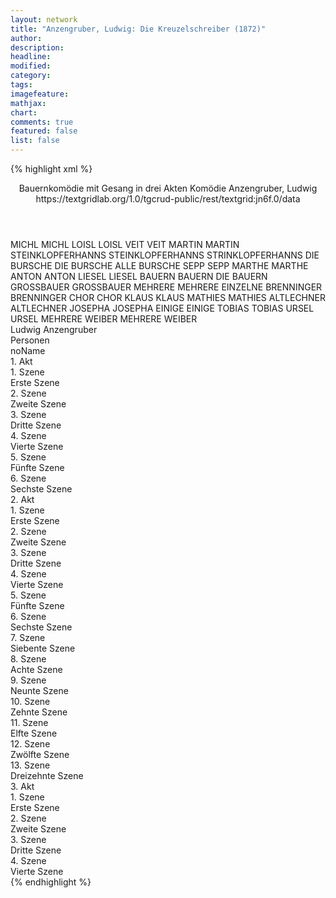 ```yaml
---
layout: network
title: "Anzengruber, Ludwig: Die Kreuzelschreiber (1872)"
author:
description:
headline:
modified:
category:
tags:
imagefeature:
mathjax:
chart:
comments: true
featured: false
list: false
---
```

{% highlight xml %}
<?xml-model href="https://raw.githubusercontent.com/DLiNa/project/master/rules/lina.rnc"?><?xml-model href="https://raw.githubusercontent.com/DLiNa/project/master/rules/lina.sch"?>
<play xmlns="http://lina.digital">
  <header>
    <title>Die Kreuzelschreiber</title>
    <subtitle>Bauernkomödie mit Gesang in drei Akten</subtitle>
    <genretitle>Komödie</genretitle>
    <author>Anzengruber, Ludwig</author>
    <date type="print" when="1872"/>
    <date type="premiere" when="1872"/>
    <date type="written"/>
    <source>https://textgridlab.org/1.0/tgcrud-public/rest/textgrid:jn6f.0/data</source>
  </header>
  <personae>
    <character>
      <name>MICHL</name>
      <alias xml:id="michl">
        <name>MICHL</name>
      </alias>
    </character>
    <character>
      <name>LOISL</name>
      <alias xml:id="loisl">
        <name>LOISL</name>
      </alias>
    </character>
    <character>
      <name>VEIT</name>
      <alias xml:id="veit">
        <name>VEIT</name>
      </alias>
    </character>
    <character>
      <name>MARTIN</name>
      <alias xml:id="martin">
        <name>MARTIN</name>
      </alias>
    </character>
    <character>
      <name>STEINKLOPFERHANNS</name>
      <alias xml:id="steinklopferhanns">
        <name>STEINKLOPFERHANNS</name>
      </alias>
      <alias xml:id="strinklopferhanns">
        <name>STRINKLOPFERHANNS</name>
      </alias>
    </character>
    <character>
      <name>DIE BURSCHE</name>
      <alias xml:id="die_bursche">
        <name>DIE BURSCHE</name>
      </alias>
      <alias xml:id="alle_bursche">
        <name>ALLE BURSCHE</name>
      </alias>
    </character>
    <character>
      <name>SEPP</name>
      <alias xml:id="sepp">
        <name>SEPP</name>
      </alias>
    </character>
    <character>
      <name>MARTHE</name>
      <alias xml:id="marthe">
        <name>MARTHE</name>
      </alias>
    </character>
    <character>
      <name>ANTON</name>
      <alias xml:id="anton">
        <name>ANTON</name>
      </alias>
    </character>
    <character>
      <name>LIESEL</name>
      <alias xml:id="liesel">
        <name>LIESEL</name>
      </alias>
    </character>
    <character>
      <name>BAUERN</name>
      <alias xml:id="bauern">
        <name>BAUERN</name>
      </alias>
      <alias xml:id="die_bauern">
        <name>DIE BAUERN</name>
      </alias>
    </character>
    <character>
      <name>GROSSBAUER</name>
      <alias xml:id="grossbauer">
        <name>GROSSBAUER</name>
      </alias>
    </character>
    <character>
      <name>MEHRERE</name>
      <alias xml:id="mehrere">
        <name>MEHRERE</name>
      </alias>
      <alias xml:id="einzelne">
        <name>EINZELNE</name>
      </alias>
    </character>
    <character>
      <name>BRENNINGER</name>
      <alias xml:id="brenninger">
        <name>BRENNINGER</name>
      </alias>
    </character>
    <character>
      <name>CHOR</name>
      <alias xml:id="chor">
        <name>CHOR</name>
      </alias>
    </character>
    <character>
      <name>KLAUS</name>
      <alias xml:id="klaus">
        <name>KLAUS</name>
      </alias>
    </character>
    <character>
      <name>MATHIES</name>
      <alias xml:id="mathies">
        <name>MATHIES</name>
      </alias>
    </character>
    <character>
      <name>ALTLECHNER</name>
      <alias xml:id="altlechner">
        <name>ALTLECHNER</name>
      </alias>
    </character>
    <character>
      <name>JOSEPHA</name>
      <alias xml:id="josepha">
        <name>JOSEPHA</name>
      </alias>
    </character>
    <character>
      <name>EINIGE</name>
      <alias xml:id="einige">
        <name>EINIGE</name>
      </alias>
    </character>
    <character>
      <name>TOBIAS</name>
      <alias xml:id="tobias">
        <name>TOBIAS</name>
      </alias>
    </character>
    <character>
      <name>URSEL</name>
      <alias xml:id="ursel">
        <name>URSEL</name>
      </alias>
    </character>
    <character>
      <name>MEHRERE WEIBER</name>
      <alias xml:id="mehrere_weiber">
        <name>MEHRERE WEIBER</name>
      </alias>
    </character>
  </personae>
  <text>
    <div>
      <head>Ludwig Anzengruber</head>
    </div>
    <div>
      <head>Personen</head>
      <div>
        <head>noName</head>
      </div>
    </div>
    <div>
      <head>1. Akt</head>
      <div>
        <head>1. Szene</head>
        <div>
          <head>Erste Szene</head>
          <sp who="#michl">
            <amount n="6" unit="speech_acts"/>
            <amount n="77" unit="words"/>
            <amount n="10" unit="lines"/>
            <amount n="413" unit="chars"/>
          </sp>
          <sp who="#loisl">
            <amount n="4" unit="speech_acts"/>
            <amount n="79" unit="words"/>
            <amount n="12" unit="lines"/>
            <amount n="373" unit="chars"/>
          </sp>
          <sp who="#veit">
            <amount n="7" unit="speech_acts"/>
            <amount n="201" unit="words"/>
            <amount n="3" unit="lines"/>
            <amount n="1029" unit="chars"/>
          </sp>
          <sp who="#martin">
            <amount n="4" unit="speech_acts"/>
            <amount n="49" unit="words"/>
            <amount n="8" unit="lines"/>
            <amount n="235" unit="chars"/>
          </sp>
          <sp who="#die_bursche #michl #loisl #martin #sepp #veit">
            <amount n="4" unit="speech_acts"/>
            <amount n="33" unit="words"/>
            <amount n="6" unit="lines"/>
            <amount n="152" unit="chars"/>
          </sp>
          <sp who="#steinklopferhanns">
            <amount n="16" unit="speech_acts"/>
            <amount n="416" unit="words"/>
            <amount n="12" unit="lines"/>
            <amount n="2215" unit="chars"/>
          </sp>
          <sp who="#die_bursche #michl #loisl #martin #sepp #veit">
            <amount n="1" unit="speech_acts"/>
            <amount n="1" unit="words"/>
            <amount n="1" unit="lines"/>
            <amount n="3" unit="chars"/>
          </sp>
          <sp who="#sepp">
            <amount n="2" unit="speech_acts"/>
            <amount n="20" unit="words"/>
            <amount n="2" unit="lines"/>
            <amount n="88" unit="chars"/>
          </sp>
          <sp who="#alle_bursche #michl #loisl #martin #sepp #veit">
            <amount n="1" unit="speech_acts"/>
            <amount n="4" unit="words"/>
            <amount n="1" unit="lines"/>
            <amount n="26" unit="chars"/>
          </sp>
        </div>
      </div>
      <div>
        <head>2. Szene</head>
        <div>
          <head>Zweite Szene</head>
          <sp who="#marthe">
            <amount n="3" unit="speech_acts"/>
            <amount n="61" unit="words"/>
            <amount n="1" unit="lines"/>
            <amount n="303" unit="chars"/>
          </sp>
          <sp who="#anton">
            <amount n="12" unit="speech_acts"/>
            <amount n="182" unit="words"/>
            <amount n="9" unit="lines"/>
            <amount n="874" unit="chars"/>
          </sp>
          <sp who="#steinklopferhanns">
            <amount n="7" unit="speech_acts"/>
            <amount n="46" unit="words"/>
            <amount n="7" unit="lines"/>
            <amount n="240" unit="chars"/>
          </sp>
          <sp who="#veit">
            <amount n="1" unit="speech_acts"/>
            <amount n="12" unit="words"/>
            <amount n="1" unit="lines"/>
            <amount n="64" unit="chars"/>
          </sp>
          <sp who="#die_bursche #michl #loisl #martin #sepp #veit">
            <amount n="1" unit="speech_acts"/>
            <amount n="4" unit="words"/>
            <amount n="1" unit="lines"/>
            <amount n="24" unit="chars"/>
          </sp>
          <sp who="#loisl">
            <amount n="1" unit="speech_acts"/>
            <amount n="4" unit="words"/>
            <amount n="1" unit="lines"/>
            <amount n="23" unit="chars"/>
          </sp>
          <sp who="#martin">
            <amount n="1" unit="speech_acts"/>
            <amount n="42" unit="words"/>
            <amount n="235" unit="chars"/>
          </sp>
          <sp who="#sepp">
            <amount n="1" unit="speech_acts"/>
            <amount n="7" unit="words"/>
            <amount n="1" unit="lines"/>
            <amount n="30" unit="chars"/>
          </sp>
          <sp who="#michl">
            <amount n="1" unit="speech_acts"/>
            <amount n="18" unit="words"/>
            <amount n="101" unit="chars"/>
          </sp>
        </div>
      </div>
      <div>
        <head>3. Szene</head>
        <div>
          <head>Dritte Szene</head>
          <sp who="#anton">
            <amount n="17" unit="speech_acts"/>
            <amount n="228" unit="words"/>
            <amount n="14" unit="lines"/>
            <amount n="1201" unit="chars"/>
          </sp>
          <sp who="#steinklopferhanns">
            <amount n="4" unit="speech_acts"/>
            <amount n="48" unit="words"/>
            <amount n="3" unit="lines"/>
            <amount n="235" unit="chars"/>
          </sp>
          <sp who="#liesel">
            <amount n="21" unit="speech_acts"/>
            <amount n="306" unit="words"/>
            <amount n="22" unit="lines"/>
            <amount n="1537" unit="chars"/>
          </sp>
          <sp who="#anton #liesel">
            <amount n="1" unit="speech_acts"/>
            <amount n="17" unit="words"/>
            <amount n="4" unit="lines"/>
            <amount n="87" unit="chars"/>
          </sp>
          <sp who="#loisl">
            <amount n="3" unit="speech_acts"/>
            <amount n="28" unit="words"/>
            <amount n="3" unit="lines"/>
            <amount n="164" unit="chars"/>
          </sp>
          <sp who="#michl">
            <amount n="1" unit="speech_acts"/>
            <amount n="34" unit="words"/>
            <amount n="197" unit="chars"/>
          </sp>
          <sp who="#sepp">
            <amount n="1" unit="speech_acts"/>
            <amount n="6" unit="words"/>
            <amount n="1" unit="lines"/>
            <amount n="31" unit="chars"/>
          </sp>
        </div>
      </div>
      <div>
        <head>4. Szene</head>
        <div>
          <head>Vierte Szene</head>
          <sp who="#bauern">
            <amount n="1" unit="speech_acts"/>
            <amount n="6" unit="words"/>
            <amount n="1" unit="lines"/>
            <amount n="40" unit="chars"/>
          </sp>
          <sp who="#steinklopferhanns">
            <amount n="8" unit="speech_acts"/>
            <amount n="114" unit="words"/>
            <amount n="6" unit="lines"/>
            <amount n="598" unit="chars"/>
          </sp>
          <sp who="#grossbauer">
            <amount n="17" unit="speech_acts"/>
            <amount n="1011" unit="words"/>
            <amount n="8" unit="lines"/>
            <amount n="5254" unit="chars"/>
          </sp>
          <sp who="#einzelne">
            <amount n="1" unit="speech_acts"/>
            <amount n="7" unit="words"/>
            <amount n="1" unit="lines"/>
            <amount n="23" unit="chars"/>
          </sp>
          <sp who="#anton">
            <amount n="3" unit="speech_acts"/>
            <amount n="30" unit="words"/>
            <amount n="3" unit="lines"/>
            <amount n="160" unit="chars"/>
          </sp>
          <sp who="#bauern #steinklopferhanns #grossbauer #anton #brenninger #marthe #veit #michl #martin">
            <amount n="2" unit="speech_acts"/>
            <amount n="19" unit="words"/>
            <amount n="2" unit="lines"/>
            <amount n="94" unit="chars"/>
          </sp>
          <sp who="#mehrere">
            <amount n="1" unit="speech_acts"/>
            <amount n="10" unit="words"/>
            <amount n="1" unit="lines"/>
            <amount n="48" unit="chars"/>
          </sp>
          <sp who="#brenninger">
            <amount n="1" unit="speech_acts"/>
            <amount n="31" unit="words"/>
            <amount n="158" unit="chars"/>
          </sp>
          <sp who="#marthe">
            <amount n="1" unit="speech_acts"/>
            <amount n="4" unit="words"/>
            <amount n="1" unit="lines"/>
            <amount n="31" unit="chars"/>
          </sp>
          <sp who="#veit">
            <amount n="1" unit="speech_acts"/>
            <amount n="11" unit="words"/>
            <amount n="1" unit="lines"/>
            <amount n="63" unit="chars"/>
          </sp>
          <sp who="#michl">
            <amount n="2" unit="speech_acts"/>
            <amount n="80" unit="words"/>
            <amount n="439" unit="chars"/>
          </sp>
          <sp who="#martin">
            <amount n="1" unit="speech_acts"/>
            <amount n="9" unit="words"/>
            <amount n="1" unit="lines"/>
            <amount n="47" unit="chars"/>
          </sp>
          <sp who="#die_bursche #michl #loisl #martin #sepp #veit">
            <amount n="1" unit="speech_acts"/>
            <amount n="6" unit="words"/>
            <amount n="1" unit="lines"/>
            <amount n="43" unit="chars"/>
          </sp>
        </div>
      </div>
      <div>
        <head>5. Szene</head>
        <div>
          <head>Fünfte Szene</head>
          <sp who="#steinklopferhanns #sepp #michl #loisl #martin #chor">
            <amount n="1" unit="speech_acts"/>
            <amount n="9" unit="words"/>
            <amount n="1" unit="lines"/>
            <amount n="55" unit="chars"/>
          </sp>
          <sp who="#steinklopferhanns">
            <amount n="5" unit="speech_acts"/>
            <amount n="147" unit="words"/>
            <amount n="21" unit="lines"/>
            <amount n="705" unit="chars"/>
          </sp>
          <sp who="#sepp">
            <amount n="2" unit="speech_acts"/>
            <amount n="26" unit="words"/>
            <amount n="2" unit="lines"/>
            <amount n="123" unit="chars"/>
          </sp>
          <sp who="#michl">
            <amount n="1" unit="speech_acts"/>
            <amount n="15" unit="words"/>
            <amount n="1" unit="lines"/>
            <amount n="76" unit="chars"/>
          </sp>
          <sp who="#loisl">
            <amount n="1" unit="speech_acts"/>
            <amount n="4" unit="words"/>
            <amount n="1" unit="lines"/>
            <amount n="31" unit="chars"/>
          </sp>
          <sp who="#martin">
            <amount n="1" unit="speech_acts"/>
            <amount n="7" unit="words"/>
            <amount n="1" unit="lines"/>
            <amount n="34" unit="chars"/>
          </sp>
          <sp who="#chor">
            <amount n="4" unit="speech_acts"/>
            <amount n="235" unit="words"/>
            <amount n="47" unit="lines"/>
            <amount n="1335" unit="chars"/>
          </sp>
        </div>
      </div>
      <div>
        <head>6. Szene</head>
        <div>
          <head>Sechste Szene</head>
          <sp who="#grossbauer">
            <amount n="2" unit="speech_acts"/>
            <amount n="130" unit="words"/>
            <amount n="1" unit="lines"/>
            <amount n="694" unit="chars"/>
          </sp>
          <sp who="#grossbauer #klaus #mathies #altlechner #steinklopferhanns #alle_bursche #michl #loisl #martin #sepp #veit">
            <amount n="1" unit="speech_acts"/>
            <amount n="3" unit="words"/>
            <amount n="1" unit="lines"/>
            <amount n="10" unit="chars"/>
          </sp>
          <sp who="#klaus">
            <amount n="2" unit="speech_acts"/>
            <amount n="20" unit="words"/>
            <amount n="2" unit="lines"/>
            <amount n="110" unit="chars"/>
          </sp>
          <sp who="#mathies">
            <amount n="2" unit="speech_acts"/>
            <amount n="22" unit="words"/>
            <amount n="2" unit="lines"/>
            <amount n="104" unit="chars"/>
          </sp>
          <sp who="#altlechner">
            <amount n="1" unit="speech_acts"/>
            <amount n="19" unit="words"/>
            <amount n="1" unit="lines"/>
            <amount n="84" unit="chars"/>
          </sp>
          <sp who="#steinklopferhanns">
            <amount n="1" unit="speech_acts"/>
            <amount n="223" unit="words"/>
            <amount n="1202" unit="chars"/>
          </sp>
          <sp who="#alle_bursche #michl #loisl #martin #sepp #veit">
            <amount n="1" unit="speech_acts"/>
            <amount n="7" unit="words"/>
            <amount n="2" unit="lines"/>
            <amount n="70" unit="chars"/>
          </sp>
        </div>
      </div>
    </div>
    <div>
      <head>2. Akt</head>
      <div>
        <head>1. Szene</head>
        <div>
          <head>Erste Szene</head>
          <sp who="#anton">
            <amount n="15" unit="speech_acts"/>
            <amount n="316" unit="words"/>
            <amount n="9" unit="lines"/>
            <amount n="1648" unit="chars"/>
          </sp>
          <sp who="#steinklopferhanns">
            <amount n="15" unit="speech_acts"/>
            <amount n="347" unit="words"/>
            <amount n="9" unit="lines"/>
            <amount n="1902" unit="chars"/>
          </sp>
        </div>
      </div>
      <div>
        <head>2. Szene</head>
        <div>
          <head>Zweite Szene</head>
          <sp who="#steinklopferhanns">
            <amount n="8" unit="speech_acts"/>
            <amount n="222" unit="words"/>
            <amount n="4" unit="lines"/>
            <amount n="1117" unit="chars"/>
          </sp>
          <sp who="#josepha">
            <amount n="7" unit="speech_acts"/>
            <amount n="114" unit="words"/>
            <amount n="5" unit="lines"/>
            <amount n="539" unit="chars"/>
          </sp>
          <sp who="#anton">
            <amount n="2" unit="speech_acts"/>
            <amount n="12" unit="words"/>
            <amount n="2" unit="lines"/>
            <amount n="61" unit="chars"/>
          </sp>
        </div>
      </div>
      <div>
        <head>3. Szene</head>
        <div>
          <head>Dritte Szene</head>
          <sp who="#anton">
            <amount n="39" unit="speech_acts"/>
            <amount n="699" unit="words"/>
            <amount n="24" unit="lines"/>
            <amount n="3583" unit="chars"/>
          </sp>
          <sp who="#josepha">
            <amount n="36" unit="speech_acts"/>
            <amount n="507" unit="words"/>
            <amount n="29" unit="lines"/>
            <amount n="2467" unit="chars"/>
          </sp>
        </div>
      </div>
      <div>
        <head>4. Szene</head>
        <div>
          <head>Vierte Szene</head>
          <sp who="#steinklopferhanns">
            <amount n="2" unit="speech_acts"/>
            <amount n="27" unit="words"/>
            <amount n="2" unit="lines"/>
            <amount n="126" unit="chars"/>
          </sp>
          <sp who="#josepha">
            <amount n="1" unit="speech_acts"/>
            <amount n="5" unit="words"/>
            <amount n="1" unit="lines"/>
            <amount n="21" unit="chars"/>
          </sp>
        </div>
      </div>
      <div>
        <head>5. Szene</head>
        <div>
          <head>Fünfte Szene</head>
          <sp who="#josepha">
            <amount n="20" unit="speech_acts"/>
            <amount n="345" unit="words"/>
            <amount n="17" unit="lines"/>
            <amount n="1720" unit="chars"/>
          </sp>
          <sp who="#anton">
            <amount n="20" unit="speech_acts"/>
            <amount n="344" unit="words"/>
            <amount n="14" unit="lines"/>
            <amount n="1674" unit="chars"/>
          </sp>
        </div>
      </div>
      <div>
        <head>6. Szene</head>
        <div>
          <head>Sechste Szene</head>
          <sp who="#klaus">
            <amount n="5" unit="speech_acts"/>
            <amount n="61" unit="words"/>
            <amount n="3" unit="lines"/>
            <amount n="306" unit="chars"/>
          </sp>
          <sp who="#mathies">
            <amount n="4" unit="speech_acts"/>
            <amount n="43" unit="words"/>
            <amount n="3" unit="lines"/>
            <amount n="242" unit="chars"/>
          </sp>
          <sp who="#einige">
            <amount n="2" unit="speech_acts"/>
            <amount n="8" unit="words"/>
            <amount n="2" unit="lines"/>
            <amount n="44" unit="chars"/>
          </sp>
        </div>
      </div>
      <div>
        <head>7. Szene</head>
        <div>
          <head>Siebente Szene</head>
          <sp who="#michl">
            <amount n="1" unit="speech_acts"/>
            <amount n="5" unit="words"/>
            <amount n="1" unit="lines"/>
            <amount n="43" unit="chars"/>
          </sp>
          <sp who="#mathies">
            <amount n="3" unit="speech_acts"/>
            <amount n="72" unit="words"/>
            <amount n="2" unit="lines"/>
            <amount n="357" unit="chars"/>
          </sp>
          <sp who="#klaus">
            <amount n="3" unit="speech_acts"/>
            <amount n="37" unit="words"/>
            <amount n="2" unit="lines"/>
            <amount n="189" unit="chars"/>
          </sp>
          <sp who="#einige">
            <amount n="1" unit="speech_acts"/>
            <amount n="4" unit="words"/>
            <amount n="1" unit="lines"/>
            <amount n="23" unit="chars"/>
          </sp>
          <sp who="#martin">
            <amount n="1" unit="speech_acts"/>
            <amount n="5" unit="words"/>
            <amount n="1" unit="lines"/>
            <amount n="27" unit="chars"/>
          </sp>
        </div>
      </div>
      <div>
        <head>8. Szene</head>
        <div>
          <head>Achte Szene</head>
          <sp who="#michl">
            <amount n="3" unit="speech_acts"/>
            <amount n="27" unit="words"/>
            <amount n="3" unit="lines"/>
            <amount n="155" unit="chars"/>
          </sp>
          <sp who="#martin">
            <amount n="2" unit="speech_acts"/>
            <amount n="10" unit="words"/>
            <amount n="2" unit="lines"/>
            <amount n="57" unit="chars"/>
          </sp>
          <sp who="#steinklopferhanns">
            <amount n="11" unit="speech_acts"/>
            <amount n="103" unit="words"/>
            <amount n="11" unit="lines"/>
            <amount n="549" unit="chars"/>
          </sp>
          <sp who="#mathies">
            <amount n="5" unit="speech_acts"/>
            <amount n="53" unit="words"/>
            <amount n="5" unit="lines"/>
            <amount n="236" unit="chars"/>
          </sp>
          <sp who="#veit">
            <amount n="4" unit="speech_acts"/>
            <amount n="23" unit="words"/>
            <amount n="4" unit="lines"/>
            <amount n="131" unit="chars"/>
          </sp>
          <sp who="#loisl">
            <amount n="2" unit="speech_acts"/>
            <amount n="9" unit="words"/>
            <amount n="2" unit="lines"/>
            <amount n="51" unit="chars"/>
          </sp>
          <sp who="#brenninger">
            <amount n="11" unit="speech_acts"/>
            <amount n="1767" unit="words"/>
            <amount n="2" unit="lines"/>
            <amount n="8597" unit="chars"/>
          </sp>
          <sp who="#klaus">
            <amount n="4" unit="speech_acts"/>
            <amount n="44" unit="words"/>
            <amount n="4" unit="lines"/>
            <amount n="216" unit="chars"/>
          </sp>
          <sp who="#einige">
            <amount n="1" unit="speech_acts"/>
            <amount n="5" unit="words"/>
            <amount n="1" unit="lines"/>
            <amount n="28" unit="chars"/>
          </sp>
          <sp who="#mehrere">
            <amount n="1" unit="speech_acts"/>
            <amount n="2" unit="words"/>
            <amount n="1" unit="lines"/>
            <amount n="11" unit="chars"/>
          </sp>
        </div>
      </div>
      <div>
        <head>9. Szene</head>
        <div>
          <head>Neunte Szene</head>
          <sp who="#altlechner">
            <amount n="5" unit="speech_acts"/>
            <amount n="373" unit="words"/>
            <amount n="4" unit="lines"/>
            <amount n="1791" unit="chars"/>
          </sp>
          <sp who="#altlechner #mathies #klaus">
            <amount n="1" unit="speech_acts"/>
            <amount n="9" unit="words"/>
            <amount n="1" unit="lines"/>
            <amount n="57" unit="chars"/>
          </sp>
          <sp who="#mathies">
            <amount n="5" unit="speech_acts"/>
            <amount n="35" unit="words"/>
            <amount n="5" unit="lines"/>
            <amount n="163" unit="chars"/>
          </sp>
          <sp who="#klaus">
            <amount n="3" unit="speech_acts"/>
            <amount n="17" unit="words"/>
            <amount n="3" unit="lines"/>
            <amount n="90" unit="chars"/>
          </sp>
        </div>
      </div>
      <div>
        <head>10. Szene</head>
        <div>
          <head>Zehnte Szene</head>
          <sp who="#liesel">
            <amount n="2" unit="speech_acts"/>
            <amount n="29" unit="words"/>
            <amount n="1" unit="lines"/>
            <amount n="147" unit="chars"/>
          </sp>
          <sp who="#anton">
            <amount n="7" unit="speech_acts"/>
            <amount n="102" unit="words"/>
            <amount n="5" unit="lines"/>
            <amount n="511" unit="chars"/>
          </sp>
          <sp who="#veit">
            <amount n="1" unit="speech_acts"/>
            <amount n="20" unit="words"/>
            <amount n="1" unit="lines"/>
            <amount n="98" unit="chars"/>
          </sp>
          <sp who="#michl">
            <amount n="4" unit="speech_acts"/>
            <amount n="55" unit="words"/>
            <amount n="7" unit="lines"/>
            <amount n="280" unit="chars"/>
          </sp>
          <sp who="#steinklopferhanns">
            <amount n="3" unit="speech_acts"/>
            <amount n="39" unit="words"/>
            <amount n="2" unit="lines"/>
            <amount n="221" unit="chars"/>
          </sp>
          <sp who="#martin">
            <amount n="2" unit="speech_acts"/>
            <amount n="33" unit="words"/>
            <amount n="6" unit="lines"/>
            <amount n="192" unit="chars"/>
          </sp>
          <sp who="#chor">
            <amount n="2" unit="speech_acts"/>
            <amount n="29" unit="words"/>
            <amount n="8" unit="lines"/>
            <amount n="216" unit="chars"/>
          </sp>
          <sp who="#sepp">
            <amount n="1" unit="speech_acts"/>
            <amount n="2" unit="words"/>
            <amount n="1" unit="lines"/>
            <amount n="9" unit="chars"/>
          </sp>
          <sp who="#loisl">
            <amount n="2" unit="speech_acts"/>
            <amount n="34" unit="words"/>
            <amount n="5" unit="lines"/>
            <amount n="151" unit="chars"/>
          </sp>
          <sp who="#altlechner">
            <amount n="2" unit="speech_acts"/>
            <amount n="22" unit="words"/>
            <amount n="1" unit="lines"/>
            <amount n="116" unit="chars"/>
          </sp>
          <sp who="#grossbauer">
            <amount n="2" unit="speech_acts"/>
            <amount n="51" unit="words"/>
            <amount n="293" unit="chars"/>
          </sp>
        </div>
      </div>
      <div>
        <head>11. Szene</head>
        <div>
          <head>Elfte Szene</head>
          <sp who="#anton">
            <amount n="18" unit="speech_acts"/>
            <amount n="304" unit="words"/>
            <amount n="13" unit="lines"/>
            <amount n="1423" unit="chars"/>
          </sp>
          <sp who="#steinklopferhanns">
            <amount n="16" unit="speech_acts"/>
            <amount n="474" unit="words"/>
            <amount n="8" unit="lines"/>
            <amount n="2355" unit="chars"/>
          </sp>
          <sp who="#strinklopferhanns">
            <amount n="1" unit="speech_acts"/>
            <amount n="2" unit="words"/>
            <amount n="1" unit="lines"/>
            <amount n="14" unit="chars"/>
          </sp>
        </div>
      </div>
      <div>
        <head>12. Szene</head>
        <div>
          <head>Zwölfte Szene</head>
          <sp who="#josepha">
            <amount n="15" unit="speech_acts"/>
            <amount n="212" unit="words"/>
            <amount n="23" unit="lines"/>
            <amount n="1022" unit="chars"/>
          </sp>
          <sp who="#anton">
            <amount n="15" unit="speech_acts"/>
            <amount n="129" unit="words"/>
            <amount n="12" unit="lines"/>
            <amount n="640" unit="chars"/>
          </sp>
        </div>
      </div>
      <div>
        <head>13. Szene</head>
        <div>
          <head>Dreizehnte Szene</head>
          <sp who="#die_bursche">
            <amount n="1" unit="speech_acts"/>
            <amount n="19" unit="words"/>
            <amount n="4" unit="lines"/>
            <amount n="109" unit="chars"/>
          </sp>
          <sp who="#michl">
            <amount n="1" unit="speech_acts"/>
            <amount n="3" unit="words"/>
            <amount n="1" unit="lines"/>
            <amount n="14" unit="chars"/>
          </sp>
          <sp who="#steinklopferhanns">
            <amount n="1" unit="speech_acts"/>
            <amount n="40" unit="words"/>
            <amount n="224" unit="chars"/>
          </sp>
          <sp who="#die_bursche #michl #steinklopferhanns">
            <amount n="1" unit="speech_acts"/>
            <amount n="14" unit="words"/>
            <amount n="4" unit="lines"/>
            <amount n="108" unit="chars"/>
          </sp>
        </div>
      </div>
    </div>
    <div>
      <head>3. Akt</head>
      <div>
        <head>1. Szene</head>
        <div>
          <head>Erste Szene</head>
          <sp who="#steinklopferhanns">
            <amount n="22" unit="speech_acts"/>
            <amount n="1549" unit="words"/>
            <amount n="12" unit="lines"/>
            <amount n="7715" unit="chars"/>
          </sp>
          <sp who="#anton">
            <amount n="21" unit="speech_acts"/>
            <amount n="634" unit="words"/>
            <amount n="15" unit="lines"/>
            <amount n="3177" unit="chars"/>
          </sp>
        </div>
      </div>
      <div>
        <head>2. Szene</head>
        <div>
          <head>Zweite Szene</head>
          <sp who="#josepha">
            <amount n="7" unit="speech_acts"/>
            <amount n="149" unit="words"/>
            <amount n="6" unit="lines"/>
            <amount n="680" unit="chars"/>
          </sp>
          <sp who="#tobias">
            <amount n="7" unit="speech_acts"/>
            <amount n="167" unit="words"/>
            <amount n="5" unit="lines"/>
            <amount n="763" unit="chars"/>
          </sp>
          <sp who="#ursel">
            <amount n="1" unit="speech_acts"/>
            <amount n="11" unit="words"/>
            <amount n="1" unit="lines"/>
            <amount n="49" unit="chars"/>
          </sp>
        </div>
      </div>
      <div>
        <head>3. Szene</head>
        <div>
          <head>Dritte Szene</head>
          <sp who="#josepha">
            <amount n="30" unit="speech_acts"/>
            <amount n="324" unit="words"/>
            <amount n="28" unit="lines"/>
            <amount n="1537" unit="chars"/>
          </sp>
          <sp who="#steinklopferhanns">
            <amount n="29" unit="speech_acts"/>
            <amount n="1155" unit="words"/>
            <amount n="27" unit="lines"/>
            <amount n="5681" unit="chars"/>
          </sp>
          <sp who="#altlechner">
            <amount n="3" unit="speech_acts"/>
            <amount n="18" unit="words"/>
            <amount n="3" unit="lines"/>
            <amount n="71" unit="chars"/>
          </sp>
          <sp who="#chor">
            <amount n="3" unit="speech_acts"/>
            <amount n="6" unit="words"/>
            <amount n="3" unit="lines"/>
            <amount n="57" unit="chars"/>
          </sp>
        </div>
      </div>
      <div>
        <head>4. Szene</head>
        <div>
          <head>Vierte Szene</head>
          <sp who="#altlechner">
            <amount n="9" unit="speech_acts"/>
            <amount n="133" unit="words"/>
            <amount n="10" unit="lines"/>
            <amount n="709" unit="chars"/>
          </sp>
          <sp who="#chor">
            <amount n="5" unit="speech_acts"/>
            <amount n="22" unit="words"/>
            <amount n="8" unit="lines"/>
            <amount n="196" unit="chars"/>
          </sp>
          <sp who="#anton">
            <amount n="13" unit="speech_acts"/>
            <amount n="379" unit="words"/>
            <amount n="43" unit="lines"/>
            <amount n="1897" unit="chars"/>
          </sp>
          <sp who="#josepha">
            <amount n="9" unit="speech_acts"/>
            <amount n="358" unit="words"/>
            <amount n="4" unit="lines"/>
            <amount n="1679" unit="chars"/>
          </sp>
          <sp who="#steinklopferhanns">
            <amount n="4" unit="speech_acts"/>
            <amount n="60" unit="words"/>
            <amount n="3" unit="lines"/>
            <amount n="327" unit="chars"/>
          </sp>
          <sp who="#mehrere_weiber">
            <amount n="1" unit="speech_acts"/>
            <amount n="6" unit="words"/>
            <amount n="1" unit="lines"/>
            <amount n="26" unit="chars"/>
          </sp>
          <sp who="#liesel">
            <amount n="1" unit="speech_acts"/>
            <amount n="6" unit="words"/>
            <amount n="1" unit="lines"/>
            <amount n="30" unit="chars"/>
          </sp>
          <sp who="#die_bauern">
            <amount n="1" unit="speech_acts"/>
            <amount n="7" unit="words"/>
            <amount n="1" unit="lines"/>
            <amount n="25" unit="chars"/>
          </sp>
        </div>
      </div>
    </div>
  </text>
</play>
{% endhighlight %}
